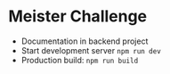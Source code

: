 # Meister Challenge
- Documentation in backend project
- Start development server `npm run dev`
- Production build: `npm run build`